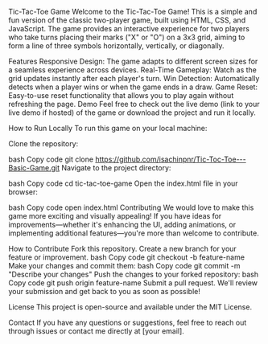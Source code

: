 Tic-Tac-Toe Game
Welcome to the Tic-Tac-Toe Game! This is a simple and fun version of the classic two-player game, built using HTML, CSS, and JavaScript. The game provides an interactive experience for two players who take turns placing their marks ("X" or "O") on a 3x3 grid, aiming to form a line of three symbols horizontally, vertically, or diagonally.

Features
Responsive Design: The game adapts to different screen sizes for a seamless experience across devices.
Real-Time Gameplay: Watch as the grid updates instantly after each player's turn.
Win Detection: Automatically detects when a player wins or when the game ends in a draw.
Game Reset: Easy-to-use reset functionality that allows you to play again without refreshing the page.
Demo
Feel free to check out the live demo (link to your live demo if hosted) of the game or download the project and run it locally.

How to Run Locally
To run this game on your local machine:

Clone the repository:

bash
Copy code
git clone https://github.com/isachinpnr/Tic-Toc-Toe---Basic-Game.git
Navigate to the project directory:

bash
Copy code
cd tic-tac-toe-game
Open the index.html file in your browser:

bash
Copy code
open index.html
Contributing
We would love to make this game more exciting and visually appealing! If you have ideas for improvements—whether it's enhancing the UI, adding animations, or implementing additional features—you're more than welcome to contribute.

How to Contribute
Fork this repository.
Create a new branch for your feature or improvement.
bash
Copy code
git checkout -b feature-name
Make your changes and commit them:
bash
Copy code
git commit -m "Describe your changes"
Push the changes to your forked repository:
bash
Copy code
git push origin feature-name
Submit a pull request.
We'll review your submission and get back to you as soon as possible!

License
This project is open-source and available under the MIT License.

Contact
If you have any questions or suggestions, feel free to reach out through issues or contact me directly at [your email].
